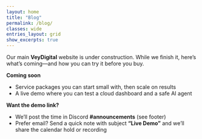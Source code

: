 ```yaml
---
layout: home
title: "Blog"
permalink: /blog/
classes: wide
entries_layout: grid
show_excerpts: true
---
```


Our main **VeyDigital** website is under construction. While we finish it, here’s what’s coming—and how you can try it before you buy.
<!--more-->

**Coming soon**
- Service packages you can start small with, then scale on results
- A live demo where you can test a cloud dashboard and a safe AI agent

**Want the demo link?**
- We’ll post the time in Discord **#announcements** (see footer)
- Prefer email? Send a quick note with subject **“Live Demo”** and we’ll share the calendar hold or recording
